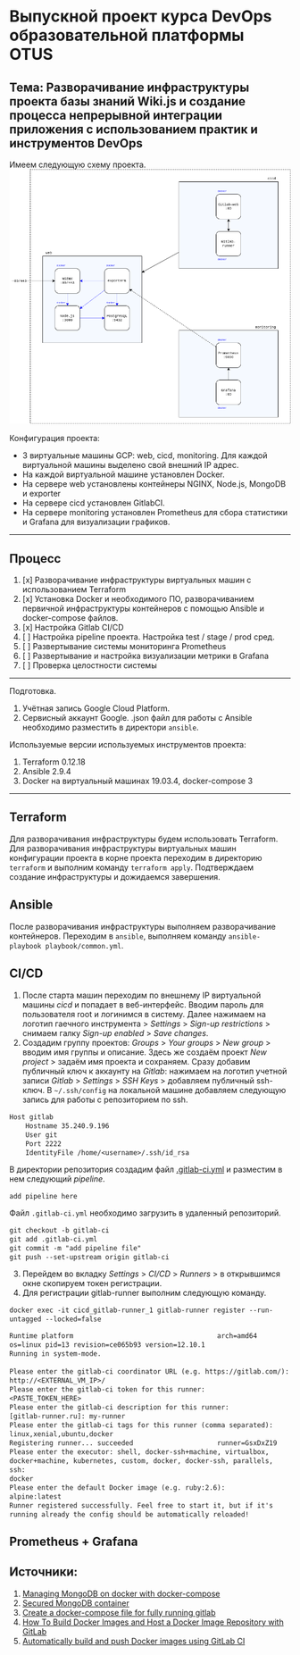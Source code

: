 # Выпускной проект курса DevOps образовательной платформы OTUS

## Тема: Разворачивание инфраструктуры проекта базы знаний Wiki.js и создание процесса непрерывной интеграции приложения с использованием практик и инструментов DevOps

Имеем следующую схему проекта.
![Schema](images/schema.png)

Конфигурация проекта:
- 3 виртуальные машины GCP: web, cicd, monitoring. Для каждой виртуальной машины выделено свой внешний IP адрес.
- На каждой виртуальной машине установлен Docker.
- На сервере web установлены контейнеры NGINX, Node.js, MongoDB и exporter
- На сервере cicd установлен GitlabCI.
- На сервере monitoring установлен Prometheus  для сбора статистики и Grafana для визуализации графиков.

---

## Процесс

1. [x] Разворачивание инфраструктуры виртуальных машин с использованием Terraform
2. [x] Установка Docker и необходимого ПО, разворачиванием первичной инфраструктуры контейнеров с помощью Ansible и docker-compose файлов.
3. [x] Настройка Gitlab CI/CD
4. [ ] Настройка pipeline проекта. Настройка test / stage / prod сред.
5. [ ] Развертывание системы мониторинга Prometheus
6. [ ] Развертывание и настройка визуализации метрики в Grafana
7. [ ] Проверка целостности системы

---

Подготовка.
1. Учётная запись Google Cloud Platform.
2. Сервисный аккаунт Google. .json файл для работы с Ansible необходимо разместить в директори `ansible`.

Используемые версии используемых инструментов проекта:
1. Terraform 0.12.18
2. Ansible 2.9.4
3. Docker на виртуальный машинах 19.03.4, docker-compose 3

---

## Terraform

Для разворачивания инфраструктуры будем использовать Terraform. Для разворачивания инфраструктуры виртуальных машин конфигурации проекта в корне проекта переходим в директорию `terraform` и выполним команду `terraform apply`. Подтверждаем создание инфраструктуры и дожидаемся завершения.

## Ansible

После разворачивания инфраструктуры выполняем разворачивание контейнеров. Переходим в `ansible`, выполняем команду `ansible-playbook playbook/common.yml`.

## CI/CD

1. После старта машин переходим по внешнему IP виртуальной машины *cicd* и попадает в веб-интерфейс. Вводим пароль для пользователя root и логинимся в систему. Далее нажимаем на логотип гаечного инструмента > *Settings* > *Sign-up restrictions* > снимаем галку *Sign-up enabled* > *Save changes*.
2. Создадим группу проектов: *Groups* > *Your groups* > *New group* > вводим имя группы и описание. Здесь же создаём проект *New project* > задаём имя проекта и сохраняем. Сразу добавим публичный ключ к аккаунту на *Gitlab*: нажимаем на логотип учетной записи *Gitlab* > *Settings* > *SSH Keys* > добавляем публичный ssh-ключ. В `~/.ssh/config` на локальной машине добавляем следующую запись для работы с репозиторием по ssh.
```
Host gitlab
	Hostname 35.240.9.196
	User git
	Port 2222
	IdentityFile /home/<username>/.ssh/id_rsa
```
В директории репозитория создадим файл [.gitlab-ci.yml](ansible/files/cicd/.gitlab-ci.yml) и разместим в нем следующий *pipeline*.
```
add pipeline here
```
Файл `.gitlab-ci.yml` необходимо загрузить в удаленный репозиторий.
```
git checkout -b gitlab-ci
git add .gitlab-ci.yml
git commit -m "add pipeline file"
git push --set-upstream origin gitlab-ci
```
3. Перейдем во вкладку *Settings* > *CI/CD* > *Runners* > в открывшимся окне скопируем токен регистрации.
4. Для регистрации gitlab-runner выполним следующую команду.
```
docker exec -it cicd_gitlab-runner_1 gitlab-runner register --run-untagged --locked=false
```
```
Runtime platform                                    arch=amd64 os=linux pid=13 revision=ce065b93 version=12.10.1
Running in system-mode.                            
                                                   
Please enter the gitlab-ci coordinator URL (e.g. https://gitlab.com/):
http://<EXTERNAL_VM_IP>/
Please enter the gitlab-ci token for this runner:
<PASTE_TOKEN_HERE>
Please enter the gitlab-ci description for this runner:
[gitlab-runner.ru]: my-runner
Please enter the gitlab-ci tags for this runner (comma separated):
linux,xenial,ubuntu,docker
Registering runner... succeeded                     runner=GsxDxZ19
Please enter the executor: shell, docker-ssh+machine, virtualbox, docker+machine, kubernetes, custom, docker, docker-ssh, parallels, ssh:
docker
Please enter the default Docker image (e.g. ruby:2.6):
alpine:latest
Runner registered successfully. Feel free to start it, but if it's running already the config should be automatically reloaded! 
```

## Prometheus + Grafana

## Источники:
1. [Managing MongoDB on docker with docker-compose](https://medium.com/faun/managing-mongodb-on-docker-with-docker-compose-26bf8a0bbae3)
2. [Secured MongoDB container](https://medium.com/@MaxouMask/secured-mongodb-container-6b602ef67885)
3. [Create a docker-compose file for fully running gitlab](https://gitlab.com/gitlab-org/gitlab-foss/-/issues/50851)
4. [How To Build Docker Images and Host a Docker Image Repository with GitLab](https://www.digitalocean.com/community/tutorials/how-to-build-docker-images-and-host-a-docker-image-repository-with-gitlab)
5. [Automatically build and push Docker images using GitLab CI](https://angristan.xyz/2018/09/build-push-docker-images-gitlab-ci/)